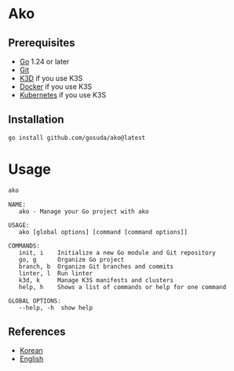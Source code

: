 # Ako

## Prerequisites

- [Go](https://golang.org/doc/install/source) 1.24 or later
- [Git](https://git-scm.com/book/en/v2/Getting-Started-Installing-Git)
- [K3D](https://k3d.io/) if you use K3S
- [Docker](https://docs.docker.com/get-docker/) if you use K3S
- [Kubernetes](https://kubernetes.io/docs/setup/) if you use K3S

## Installation

```bash
go install github.com/gosuda/ako@latest
```

# Usage

```bash
ako
```

```shell
NAME:
   ako - Manage your Go project with ako

USAGE:
   ako [global options] [command [command options]]

COMMANDS:
   init, i    Initialize a new Go module and Git repository
   go, g      Organize Go project
   branch, b  Organize Git branches and commits
   linter, l  Run linter
   k3d, k     Manage K3S manifests and clusters
   help, h    Shows a list of commands or help for one command

GLOBAL OPTIONS:
   --help, -h  show help
```

## References

- [Korean](./principle_ko.md)
- [English](./principle_en.md)